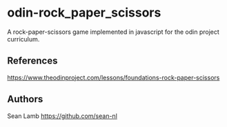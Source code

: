 # odin-rock_paper_scissors

A rock-paper-scissors game implemented in javascript for the odin project curriculum.

## References
https://www.theodinproject.com/lessons/foundations-rock-paper-scissors

## Authors
Sean Lamb
https://github.com/sean-nl
